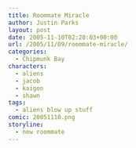 ```yaml
---
title: Roommate Miracle
author: Justin Parks
layout: post
date: 2005-11-10T02:20:03+00:00
url: /2005/11/09/roommate-miracle/
categories:
  - Chipmunk Bay
characters:
  - aliens
  - jacob
  - kaigon
  - shawn
tags:
  - aliens blow up stuff  
comic: 20051110.png
storyline:
  - new roommate
---
```

